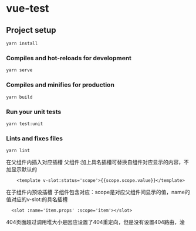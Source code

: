 # vue-test

## Project setup
```
yarn install
```

### Compiles and hot-reloads for development
```
yarn serve
```

### Compiles and minifies for production
```
yarn build
```

### Run your unit tests 
```
yarn test:unit
```

### Lints and fixes files
```
yarn lint
```

在父组件内插入对应插槽
父组件:加上具名插槽可替换自组件对应显示的内容，不加显示默认的
````
    <template v-slot:status='scope'>{{scope.scope.value}}</template>
```` 
在子组件内预设插槽
子组件包含对应：scope是对应父组件间显示的值，name的值对应的v-slot:的具名插槽
````
  <slot :name='item.props' :scope='item'></slot>
````

404页面超过调用堆大小是因应设置了404重定向，但是没有设置404路由，淦